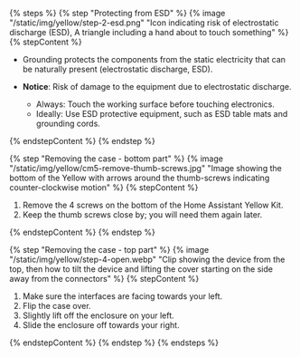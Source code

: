 <!---Opening the case (Raspberry Pi Compute Module 4)-->

{% steps %}
{% step "Protecting from ESD" %}
{% image "/static/img/yellow/step-2-esd.png" "Icon indicating risk of electrostatic discharge (ESD), A triangle including a hand about to touch something" %}
{% stepContent %}

- Grounding protects the components from the static electricity that can be naturally present (electrostatic discharge, ESD).

- **Notice**: Risk of damage to the equipment due to electrostatic discharge.
   - Always: Touch the working surface before touching electronics.
   - Ideally: Use ESD protective equipment, such as ESD table mats and grounding cords.

{% endstepContent %}
{% endstep %}

{% step "Removing the case - bottom part" %}
{% image "/static/img/yellow/cm5-remove-thumb-screws.jpg" "Image showing the bottom of the Yellow with arrows around the thumb-screws indicating counter-clockwise motion" %}
{% stepContent %}

1. Remove the 4 screws on the bottom of the Home Assistant Yellow Kit.
2. Keep the thumb screws close by; you will need them again later.

{% endstepContent %}
{% endstep %}

{% step "Removing the case - top part" %}
{% image "/static/img/yellow/step-4-open.webp" "Clip showing the device from the top, then how to tilt the device and lifting the cover starting on the side away from the connectors" %}
{% stepContent %}

1. Make sure the interfaces are facing towards your left.
2. Flip the case over.
3. Slightly lift off the enclosure on your left.
4. Slide the enclosure off towards your right.

{% endstepContent %}
{% endstep %}
{% endsteps %}